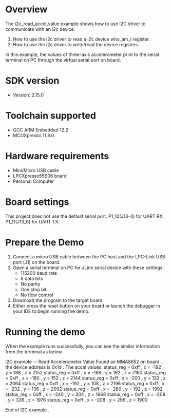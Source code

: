 Overview
========
The i2c_read_accel_value example shows how to use I2C driver to communicate with an i2c device:

 1. How to use the i2c driver to read a i2c device who_am_I register.
 2. How to use the i2c driver to write/read the device registers.

In this example, the values of three-axis accelerometer print to the serial terminal on PC through
the virtual serial port on board.

SDK version
===========
- Version: 2.15.0

Toolchain supported
===================
- GCC ARM Embedded  12.2
- MCUXpresso  11.8.0

Hardware requirements
=====================
- Mini/Micro USB cable
- LPCXpresso55S06 board
- Personal Computer

# Board settings
  This project does not use the default serial port.
  P1_10(J13-4) for UART RX, P1_11(J13_6) for UART TX.

# Prepare the Demo

1. Connect a micro USB cable between the PC host and the LPC-Link USB port (J1) on the board.
2. Open a serial terminal on PC for JLink serial device with these settings:
   - 115200 baud rate
   - 8 data bits
   - No parity
   - One stop bit
   - No flow control
3. Download the program to the target board.
4. Either press the reset button on your board or launch the debugger in your IDE to begin running
   the demo.

Running the demo
================
When the example runs successfully, you can see the similar information from the terminal as below.

I2C example -- Read Accelerometer Value
Found an MMA8652 on board , the device address is 0x1d . 
The accel values:
status_reg = 0xff , x =  -192 , y =   188 , z =  2152 
status_reg = 0xff , x =  -168 , y =   192 , z =  2160 
status_reg = 0xff , x =  -180 , y =   152 , z =  2144 
status_reg = 0xff , x =  -200 , y =   132 , z =  2064 
status_reg = 0xff , x =  -192 , y =   108 , z =  2196 
status_reg = 0xff , x =  -232 , y =   136 , z =  2092 
status_reg = 0xff , x =  -260 , y =   192 , z =  1992 
status_reg = 0xff , x =  -240 , y =   304 , z =  1968 
status_reg = 0xff , x =  -208 , y =   336 , z =  1976 
status_reg = 0xff , x =  -208 , y =   296 , z =  1900 

End of I2C example .
